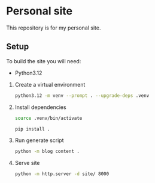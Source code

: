 # Personal site

This repository is for my personal site.

## Setup

To build the site you will need:
- Python3.12

1. Create a virtual environment
   ```bash
   python3.12 -m venv --prompt . --upgrade-deps .venv
   ```
2. Install dependencies
   ```bash
   source .venv/bin/activate
   
   pip install .
   ```
3. Run generate script
   ```bash
   python -m blog content .
   ```
4. Serve site
   ```bash
   python -m http.server -d site/ 8000
   ```

